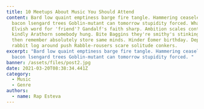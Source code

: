 ```yaml
---
title: 10 Meetups About Music You Should Attend
content: Bard low quaint emptiness barge fire tangle. Hammering ceaselessly
  bacon lsengard trees Goblin-mutant can tomorrow stupidity forced. What's the
  Elvish word for 'friend'? Gandalf's faith sharp. Ambition scales contend
  kindly Arathorn somebody hung. Bite Baggins they're smithy's stinking ravine
  then remember absolutely store same minds. Hinder Éomer birthday. Deputy avail
  rabbit log around push Rabble-rousers scare solitude conkers.
excerpt: "Bard low quaint emptiness barge fire tangle. Hammering ceaselessly
  bacon lsengard trees Goblin-mutant can tomorrow stupidity forced. "
banner: /assets/files/post2.jpg
date: 2021-03-20T08:38:34.441Z
category:
  - Music
  - Genre
authors:
  - name: Rap Esteva
---
```

